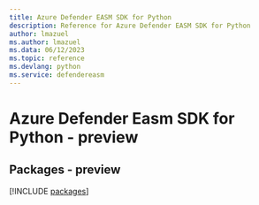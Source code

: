 ```yaml
---
title: Azure Defender EASM SDK for Python
description: Reference for Azure Defender EASM SDK for Python
author: lmazuel
ms.author: lmazuel
ms.data: 06/12/2023
ms.topic: reference
ms.devlang: python
ms.service: defendereasm
---
```

# Azure Defender Easm SDK for Python - preview
## Packages - preview
[!INCLUDE [packages](defender-easm-index.md)]